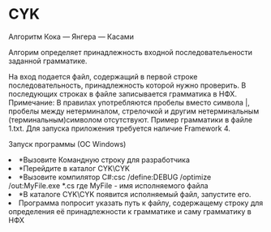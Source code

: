 # CYK
Алгоритм Кока — Янгера — Касами

Алгорим определяет принадлежность входной последовательености заданной грамматике.

На вход подается файл, содержащий в первой строке последовательность, принадлежность которой нужно проверить.
В последующих строках в файле записывается грамматика в НФХ. 
Примечание: В правилах употребляются пробелы вместо символа |,
пробелы между нетерминалом, стрелочкой и другим нетерминальным (терминальным)символом отсутствуют.
Пример грамматики в файле 1.txt.
Для запуска приложения требуется наличие Framework 4.

Запуск программы (ОС Windows)
<li>*Вызовите Командную строку для разработчика</li>
<li>*Перейдите в каталог CYK\CYK </li>
<li>*Вызовите компилятор C#:csc /define:DEBUG /optimize /out:MyFile.exe *.cs   где MyFile - имя исполняемого файла </li>
<li>*В каталоге CYK\CYK появится исполняемый файл, запустите его.</li>
<li>Программа попросит указать путь к файлу, 
содержащему строку для определения её принадлежности к грамматике и саму грамматику в НФХ</li>
